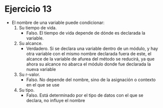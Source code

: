 # Ejercicio 13
- El nombre de una variable puede condicionar:
  1. Su tiempo de vida.
      - Falso. El tiempo de vida depende de dónde es declarada la variable.
  2. Su alcance.
      - Verdadero. Si se declara una variable dentro de un módulo, y hay otra variable con el mismo nombre declarada fuera de este, el alcance de la variable de afurea del método se reducirá, ya que ahora su alcance no abarca el módulo donde fue declarada la nueva variable 
  3. Su r-valor.
      - Falso. No depende del nombre, sino de la asignación o contexto en el que se use 
  4. Su tipo.
      - Falso. Está determinado por el tipo de datos con el que se declara, no influye el nombre 
